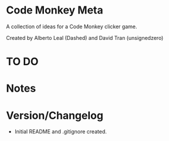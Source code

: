 # Code Monkey Meta #

A collection of ideas for a Code Monkey clicker game.

Created by Alberto Leal (Dashed) and David Tran (unsignedzero)

# TO DO #

# Notes #

# Version/Changelog #

* Initial README and .gitignore created.

